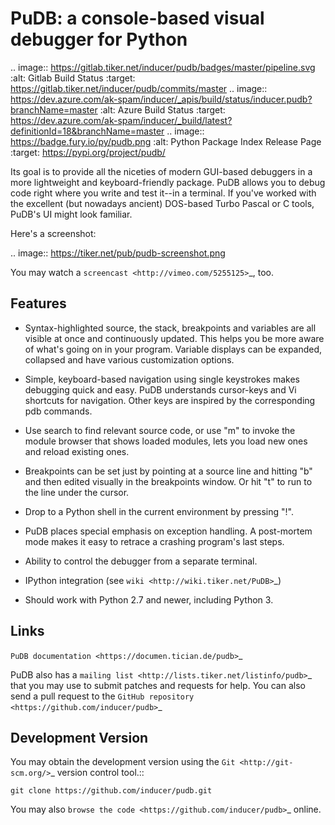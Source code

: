 PuDB: a console-based visual debugger for Python
================================================

.. image:: https://gitlab.tiker.net/inducer/pudb/badges/master/pipeline.svg
    :alt: Gitlab Build Status
    :target: https://gitlab.tiker.net/inducer/pudb/commits/master
.. image:: https://dev.azure.com/ak-spam/inducer/_apis/build/status/inducer.pudb?branchName=master
    :alt: Azure Build Status
    :target: https://dev.azure.com/ak-spam/inducer/_build/latest?definitionId=18&branchName=master
.. image:: https://badge.fury.io/py/pudb.png
    :alt: Python Package Index Release Page
    :target: https://pypi.org/project/pudb/

Its goal is to provide all the niceties of modern GUI-based debuggers in a
more lightweight and keyboard-friendly package. PuDB allows you to debug code
right where you write and test it--in a terminal. If you've worked with the
excellent (but nowadays ancient) DOS-based Turbo Pascal or C tools, PuDB's UI
might look familiar.

Here's a screenshot:

.. image:: https://tiker.net/pub/pudb-screenshot.png

You may watch a `screencast <http://vimeo.com/5255125>`_, too.

Features
--------

* Syntax-highlighted source, the stack, breakpoints and variables are all
  visible at once and continuously updated. This helps you be more aware of
  what's going on in your program. Variable displays can be expanded, collapsed
  and have various customization options.

* Simple, keyboard-based navigation using single keystrokes makes debugging
  quick and easy. PuDB understands cursor-keys and Vi shortcuts for navigation.
  Other keys are inspired by the corresponding pdb commands.

* Use search to find relevant source code, or use "m" to invoke the module
  browser that shows loaded modules, lets you load new ones and reload existing
  ones.

* Breakpoints can be set just by pointing at a source line and hitting "b" and
  then edited visually in the breakpoints window.  Or hit "t" to run to the line
  under the cursor.

* Drop to a Python shell in the current environment by pressing "!".

* PuDB places special emphasis on exception handling. A post-mortem mode makes
  it easy to retrace a crashing program's last steps.

* Ability to control the debugger from a separate terminal.

* IPython integration (see `wiki <http://wiki.tiker.net/PuDB>`_)

* Should work with Python 2.7 and newer, including Python 3.

Links
-----

`PuDB documentation <https://documen.tician.de/pudb>`_

PuDB also has a `mailing list <http://lists.tiker.net/listinfo/pudb>`_ that
you may use to submit patches and requests for help.  You can also send a pull
request to the `GitHub repository <https://github.com/inducer/pudb>`_

Development Version
-------------------

You may obtain the development version using the `Git <http://git-scm.org/>`_
version control tool.::

    git clone https://github.com/inducer/pudb.git

You may also `browse the code <https://github.com/inducer/pudb>`_ online.
